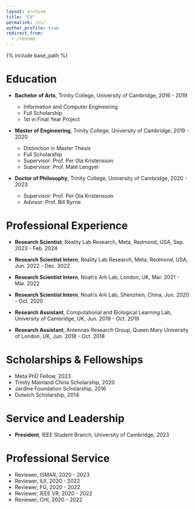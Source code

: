 ```yaml
---
layout: archive
title: "CV"
permalink: /cv/
author_profile: true
redirect_from:
  - /resume
---
```


{% include base_path %}

Education
======
* **Bachelor of Arts**, Trinity College, University of Cambridge, 2016 - 2019
  * Information and Computer Engineering
  * Full Scholarship
  * 1st in Final Year Project

* **Master of Engineering**, Trinity College, University of Cambridge, 2019 - 2020
  * Distinction in Master Thesis
  * Full Scholarship
  * Supervisor: Prof. Per Ola Kristensson
  * Supervisor: Prof. Máté Lengyel

* **Doctor of Philosophy**, Trinity College, University of Cambridge, 2020 - 2023
  * Supervisor: Prof. Per Ola Kristensson
  * Advisor: Prof. Bill Byrne


Professional Experience
======
* **Research Scientist**, Reality Lab Research, Meta, Redmond, USA, Sep. 2023 - Feb. 2024

* **Research Scientist Intern**, Reality Lab Research, Meta, Redmond, USA, Jun. 2022 - Dec. 2022

* **Research Scientist Intern**, Noah’s Ark Lab, London, UK, Mar. 2021 - Mar. 2022

* **Research Scientist Intern**, Noah’s Ark Lab, Shenzhen, China, Jun. 2020 - Oct. 2020

* **Research Assistant**, Computational and Biological Learning Lab, University of Cambridge, UK, Jun. 2019 - Oct. 2019

* **Research Assistant**, Antennas Research Group, Queen Mary University of London, UK, Jun. 2018 - Oct. 2018

Scholarships & Fellowships
======
* Meta PhD Fellow, 2023
* Trinity Mainland China Scholarship, 2020
* Jardine Foundation Scholarship, 2016
* Dulwich Scholarship, 2014

Service and Leadership
======
* **President**, IEEE Student Branch, University of Cambridge, 2023

Professional Service
======
* Reviewer, ISMAR, 2020 - 2023
* Reviewer, IUI, 2020 - 2022
* Reviewer, FG, 2020 - 2022
* Reviewer, IEEE VR, 2020 - 2022
* Reviewer, CHI, 2020 - 2022
